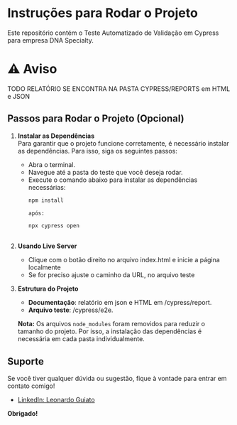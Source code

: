 # **Instruções para Rodar o Projeto**

Este repositório contém o Teste Automatizado de Validação em Cypress para empresa DNA Specialty. 

# **⚠ Aviso**
TODO RELATÓRIO SE ENCONTRA NA PASTA CYPRESS/REPORTS em HTML e JSON

## **Passos para Rodar o Projeto** (Opcional)

1. **Instalar as Dependências**  
   Para garantir que o projeto funcione corretamente, é necessário instalar as dependências. Para isso, siga os seguintes passos:
   
   - Abra o terminal.
   - Navegue até a pasta do teste que você deseja rodar.
   - Execute o comando abaixo para instalar as dependências necessárias:
     ```bash
     npm install

     após:

     npx cypress open
      
     
     ```
2. **Usando Live Server**
     - Clique com o botão direito no arquivo index.html e inicie a página localmente
     - Se for preciso ajuste o caminho da URL, no arquivo teste

   



2. **Estrutura do Projeto**  
   
   - **Documentação**: relatório em json e HTML em /cypress/report.
   - **Arquivo teste**:  /cypress/e2e.
  
   
   **Nota:** Os arquivos `node_modules` foram removidos para reduzir o tamanho do projeto. Por isso, a instalação das dependências é necessária em cada pasta individualmente.

## **Suporte**

Se você tiver qualquer dúvida ou sugestão, fique à vontade para entrar em contato comigo!

- [LinkedIn: Leonardo Guiato](https://www.linkedin.com/in/leonardo-guiato/)

**Obrigado!**

